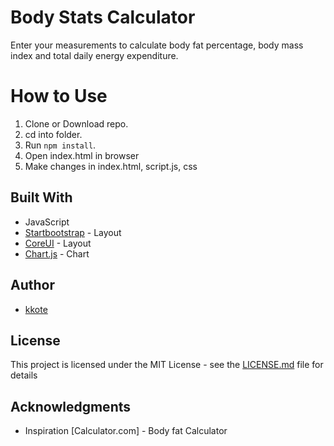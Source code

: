 # Body Stats Calculator

Enter your measurements to calculate body fat percentage, body mass index and total daily energy expenditure.




# How to Use
1. Clone or Download repo.
2. cd into folder.
3. Run  ``` npm install ```.
5. Open index.html in browser
6. Make changes in index.html, script.js, css





## Built With

* JavaScript
* [Startbootstrap](https://startbootstrap.com/template-overviews/sb-admin-2/) - Layout
* [CoreUI](https://coreui.io/) - Layout
* [Chart.js](http://www.chartjs.org/) - Chart



## Author

* [kkote](https://github.com/kkote)

## License

This project is licensed under the MIT License - see the [LICENSE.md](LICENSE.md) file for details


## Acknowledgments

* Inspiration [Calculator.com] - Body fat Calculator


